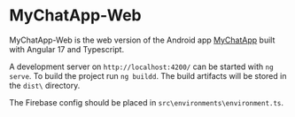 # MyChatApp-Web

MyChatApp-Web is the web version of the Android app [MyChatApp](https://github.com/yadler97/mychatapp) built with Angular 17 and Typescript.

A development server on `http://localhost:4200/` can be started with `ng serve`. To build the project run `ng buildd`. The build artifacts will be stored in the `dist\` directory.

The Firebase config should be placed in `src\environments\environment.ts`.